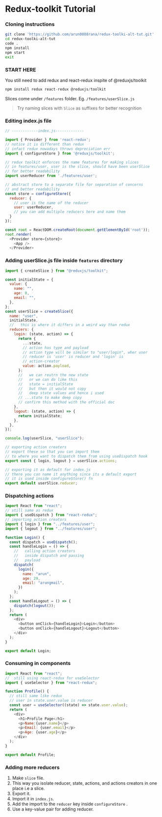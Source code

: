 # Redux-toolkit Tutorial

### Cloning instructions

```bash
git clone 'https://github.com/arun0808rana/redux-toolki-alt-tut.git'
cd redux-toolki-alt-tut
code .
npm install
npm start
exit
```

### START HERE

You still need to add redux and react-redux inspite of @reduxjs/toolkit

```js
npm install redux react-redux @reduxjs/toolkit
```

Slices come under `/features` folder. Eg. `/features/userSlice.js`

> Try naming slices with `Slice` as suffixes for better recognition

### Editing index.js file

```js
// ------------index.js-------------

import { Provider } from 'react-redux';
// notice it is different than redux
// infact redux nowadays throws depreciation err
import { configureStore } from '@reduxjs/toolkit';

// redux toolkit enforces the name features for making slices
// in features/user, user is the slice, should have been userSlice
// for better readability
import userReducer from './features/user';

// abstract store to a separate file for separation of concerns
// and better readability
const store = configureStore({
  reducer: {
    // user is the name of the reducer
    user: userReducer,
    // you can add multiple reducers here and name them
  }
});

const root = ReactDOM.createRoot(document.getElementById('root'));
root.render(
  <Provider store={store}>
    <App />
  </Provider>
```

### Adding userSlice.js file inside `features` directory

```js
import { createSlice } from "@reduxjs/toolkit";

const initialState = {
  value: {
    name: "",
    age: 0,
    email: "",
  },
};
const userSlice = createSlice({
  name: "user",
  initialState,
  //   this is where it differs in a weird way than redux
  reducers: {
    login: (state, action) => {
      return {
        ...state,
        // action has type and payload
        // action type will be similar to "user/login", wher user
        // reducer is 'user' is reducer and 'login' is
        // action-creator
        value: action.payload,
      };
      //   we can reutrn the new state
      //   or we can do like this
      //   state = initialState
      //   but then it would not copy
      //   deep state values and hence i used
      // ...state to make deep copy
      // confirm this method with the official doc
    },
    logout: (state, action) => {
      return initialState;
    },
  },
});

console.log(userSlice, "userSlice");

// exporting action creaters
// export these so that you can import them
// to where you want to dispatch them from using useDispatch hook
export const { login, logout } = userSlice.actions;

// exporting it as default for index.js
// there you can name it anything since its a default export
// it is used inside configureStore() fn
export default userSlice.reducer;
```

### Dispatching actions

```js
import React from "react";
// still same as redux
import { useDispatch } from "react-redux";
// importing action creators
import { login } from "../features/user";
import { logout } from "../features/user";

function Login() {
  const dispatch = useDispatch();
  const handleLogin = () => {
    //   calling action creators
    //   inside dispatch and passing
    //   payload
    dispatch(
      login({
        name: "arun",
        age: 29,
        email: "arungmail",
      })
    );
  };
  const handleLogout = () => {
    dispatch(logout());
  };
  return (
    <div>
      <button onClick={handleLogin}>Login</button>
      <button onClick={handleLogout}>Logout</button>
    </div>
  );
}

export default Login;
```

### Consuming in components

```js
import React from "react";
//  still using react-redux for useSelector
import { useSelector } from "react-redux";

function Profile() {
  // still same like redux
  // user in state.user.value is reducer
  const user = useSelector((state) => state.user.value);
  return (
    <div>
      <h1>Profile Page</h1>
      <p>Name:{user.name}</p>
      <p>Email: {user.email}</p>
      <p>Age: {user.age}</p>
    </div>
  );
}

export default Profile;
```

### Adding more reducers

1. Make `slice` file.
2. This way you isolate reducer, state, actions, and actions creators in one place i.e a slice.
3. Export it.
4. Import it in `index.js`.
5. Add the import to the `reducer` key inside `configureStore` .
6. Use a key-value pair for adding reducer.
